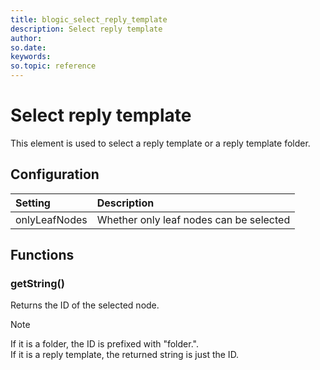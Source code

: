 ```yaml
---
title: blogic_select_reply_template
description: Select reply template
author:
so.date:
keywords:
so.topic: reference
---
```


# Select reply template

This element is used to select a reply template or a reply template folder.

## Configuration

| Setting       | Description                             |
|:--------------|:----------------------------------------|
| onlyLeafNodes | Whether only leaf nodes can be selected |

## Functions

### getString()

Returns the ID of the selected node.

> [!NOTE]
> If it is a folder, the ID is prefixed with "folder.".<br>If it is a reply template, the returned string is just the ID.
